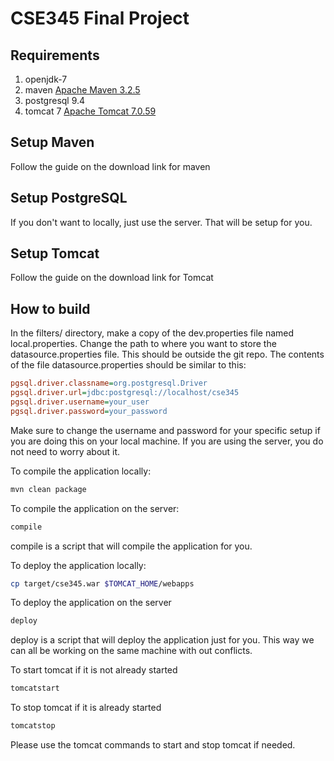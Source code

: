 # CSE345 Final Project

## Requirements
1.  openjdk-7
2.  maven [Apache Maven 3.2.5](http://maven.apache.org/download.cgi)
3.  postgresql 9.4
4.  tomcat 7 [Apache Tomcat 7.0.59](http://tomcat.apache.org/download-70.cgi)

## Setup Maven
Follow the guide on the download link for maven

## Setup PostgreSQL
If you don't want to locally, just use the server. That will be setup for you.

## Setup Tomcat
Follow the guide on the download link for Tomcat

## How to build
In the filters/ directory, make a copy of the dev.properties file named local.properties. Change the path to where you want to store the datasource.properties file. This should be outside the git repo. The contents of the file datasource.properties should be similar to this:

``` ini
pgsql.driver.classname=org.postgresql.Driver
pgsql.driver.url=jdbc:postgresql://localhost/cse345
pgsql.driver.username=your_user
pgsql.driver.password=your_password
```

Make sure to change the username and password for your specific setup if you are doing this on your local machine. If you are using the server, you do not need to worry about it.


To compile the application locally:
```bash
mvn clean package
```

To compile the application on the server:
```bash
compile
```

compile is a script that will compile the application for you.

To deploy the application locally:
```bash
cp target/cse345.war $TOMCAT_HOME/webapps
```

To deploy the application on the server
```bash
deploy
```

deploy is a script that will deploy the application just for you. This way we can all be working on the same machine with out conflicts.


To start tomcat if it is not already started
```bash
tomcatstart
```

To stop tomcat if it is already started
```bash
tomcatstop
```

Please use the tomcat commands to start and stop tomcat if needed. 
